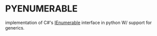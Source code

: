 # PYENUMERABLE

implementation of C#'s [IEnumerable](https://learn.microsoft.com/en-us/dotnet/api/system.collections.generic.ienumerable-1?view=net-9.0) interface in python W/ support for generics.

